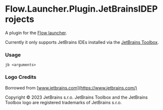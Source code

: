 Flow.Launcher.Plugin.JetBrainsIDEProjects
==================

A plugin for the [Flow launcher](https://github.com/Flow-Launcher/Flow.Launcher).

Currently it only supports JetBrains IDEs installed via the [JetBrains Toolbox](https://www.jetbrains.com/toolbox-app/).

### Usage

    jb <arguments>

### Logo Credits
Borrowed from [www.jetbrains.com](https://www.jetbrains.com/)

Copyright © 2023 JetBrains s.r.o. JetBrains Toolbox and the JetBrains Toolbox logo are registered trademarks of JetBrains s.r.o.
